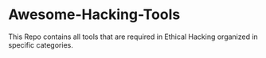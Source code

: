 # Awesome-Hacking-Tools
This Repo contains all tools that are required in Ethical Hacking organized in specific categories.
